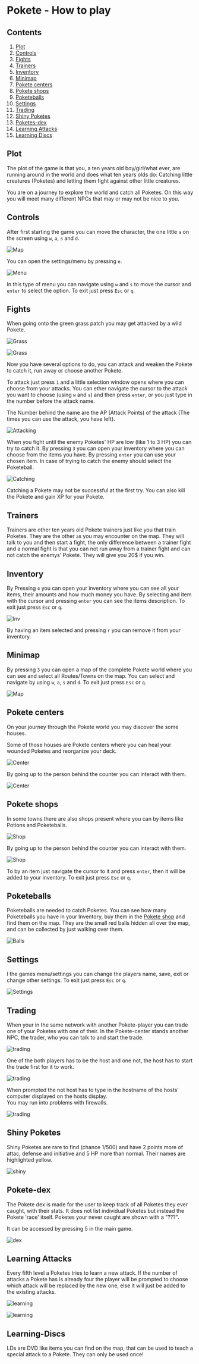 # Pokete - How to play

## Contents
1. [Plot](#plot)
2. [Controls](#controls)
3. [Fights](#fights)
4. [Trainers](#trainers)
5. [Inventory](#inventory)
6. [Minimap](#minimap)
7. [Pokete centers](#pokete-centers)
8. [Pokete shops](#pokete-shops)
9. [Poketeballs](#poketeballs)
10. [Settings](#settings)
11. [Trading](#trading)
12. [Shiny Poketes](#shiny-poketes)
13. [Poketes-dex](#poketes-dex)
14. [Learning Attacks](#learning-attacks)
15. [Learning Discs](#learning-discs)


## Plot
The plot of the game is that you, a ten years old boy/girl/what ever, are running around in the world and does what ten years olds do: Catching little creatures (Poketes) and letting them fight against other little creatures.

You are on a journey to explore the world and catch all Poketes. On this way you will meet many different NPCs that may or may not be nice to you.

## Controls
After first starting the game you can move the character, the one little `a` on the screen using `w`, `a`, `s` and `d`.

![Map](assets/ss/ss08.png)

You can open the settings/menu by pressing `e`.

![Menu](assets/ss/ss07.png)

In this type of menu you can navigate using `w` and `s` to move the cursor and `enter` to select the option. To exit just press `Esc` or `q`.

## Fights

When going onto the green grass patch you may get attacked by a wild Pokete.

![Grass](assets/ss/ss09.png)

![Grass](assets/ss/ss10.png)

Now you have several options to do, you can attack and weaken the Pokete to catch it, run away or choose another Pokete.

To attack just press `1` and a little selection window opens where you can choose from your attacks. You can ether navigate the cursor to the attack you want to choose (using `w` and `s`) and then press `enter`, or you just type in the number before the attack name.

The Number behind the name are the AP (Attack Points) of the attack (The times you can use the attack, you have left).

![Attacking](assets/ss/ss11.png)

When you fight until the enemy Poketes' HP are low (like 1 to 3 HP) you can try to catch it. By pressing `3` you can open your inventory where you can choose from the items you have. By pressing `enter` you can use your chosen item. In case of trying to catch the enemy should select the Poketeball.

![Catching](assets/ss/ss12.png)

Catching a Pokete may not be successful at the first try.
You can also kill the Pokete and gain XP for your Pokete.

## Trainers
Trainers are other ten years old Pokete trainers just like you that train Poketes. They are the other `a`s you may encounter on the map. They will talk to you and then start a fight, the only difference between a trainer fight and a normal fight is that you can not run away from a trainer fight and can not catch the enemys' Pokete. They will give you 20$ if you win.

## Inventory
By Pressing `4` you can open your inventory where you can see all your items, their amounts and how much money you have. By selecting and item with the cursor and pressing `enter` you can see the items description. To exit just press `Esc` or `q`.

![Inv](assets/ss/ss18.png)

By having an item selected and pressing `r` you can remove it from your inventory.

## Minimap
By pressing `3` you can open a map of the complete Pokete world where you can see and select all Routes/Towns on the map. You can select and navigate by using `w`, `a`, `s` and `d`. To exit just press `Esc` or `q`.

![Map](assets/ss/ss19.png)

## Pokete centers
On your journey through the Pokete world you may discover the some houses. 

Some of those houses are Pokete centers where you can heal your wounded Poketes and reorganize your deck.

![Center](assets/ss/ss13.png)

By going up to the person behind the counter you can interact with them. 

![Center](assets/ss/ss14.png)

## Pokete shops
In some towns there are also shops present where you can by items like Potions and Poketeballs.

![Shop](assets/ss/ss15.png)

By going up to the person behind the counter you can interact with them. 

![Shop](assets/ss/ss16.png)

To by an item just navigate the cursor to it and press `enter`, then it will be added to your inventory. To exit just press `Esc` or `q`.

## Poketeballs
Poketeballs are needed to catch Poketes. You can see how many Poketeballs you have in your Inventory, buy them in the [Pokete shop](#pokete-shops) and find them on the map.
They are the small red balls hidden all over the map, and can be collected by just walking over them.

![Balls](assets/ss/ss17.png)

## Settings
I the games menu/settings you can change the players name, save, exit or change other settings. To exit just press `Esc` or `q`.

![Settings](assets/ss/ss20.png)

## Trading
When your in the same network with another Pokete-player you can trade one of your Poketes with one of their.
In the Pokete-center stands another NPC, the trader, who you can talk to and start the trade.

![trading](assets/ss/ss21.png)

One of the both players has to be the host and one not, the host has to start the trade first for it to work.

![trading](assets/ss/ss22.png)

When prompted the not host has to type in the hostname of the hosts' computer displayed on the hosts display.  
You may run into problems with firewalls.

![trading](assets/ss/ss23.png)

## Shiny Poketes
Shiny Poketes are rare to find (chance 1/500) and have 2 points more of attac, defense and initiative and 5 HP more than normal. Their names are highlighted yellow. 

![shiny](assets/ss/ss24.png)

## Pokete-dex
The Pokete dex is made for the user to keep track of all Poketes they ever caught, with their stats. It does not list individual Poketes but instead the Pokete 'race' itself. Poketes your never caught are shown with a "???".

It can be accessed by pressing 5 in the main game.

![dex](assets/ss/ss25.png)

## Learning Attacks
Every fifth level a Poketes tries to learn a new attack. If the number of attacks a Pokete has is already four the player will be prompted to choose which attack will be replaced by the new one, else it will just be added to the existing attacks.

![learning](assets/ss/ss26.png)

![learning](assets/ss/ss27.png)

## Learning-Discs
LDs are DVD like items you can find on the map, that can be used to teach a special attack to a Pokete. They can only be used once!
